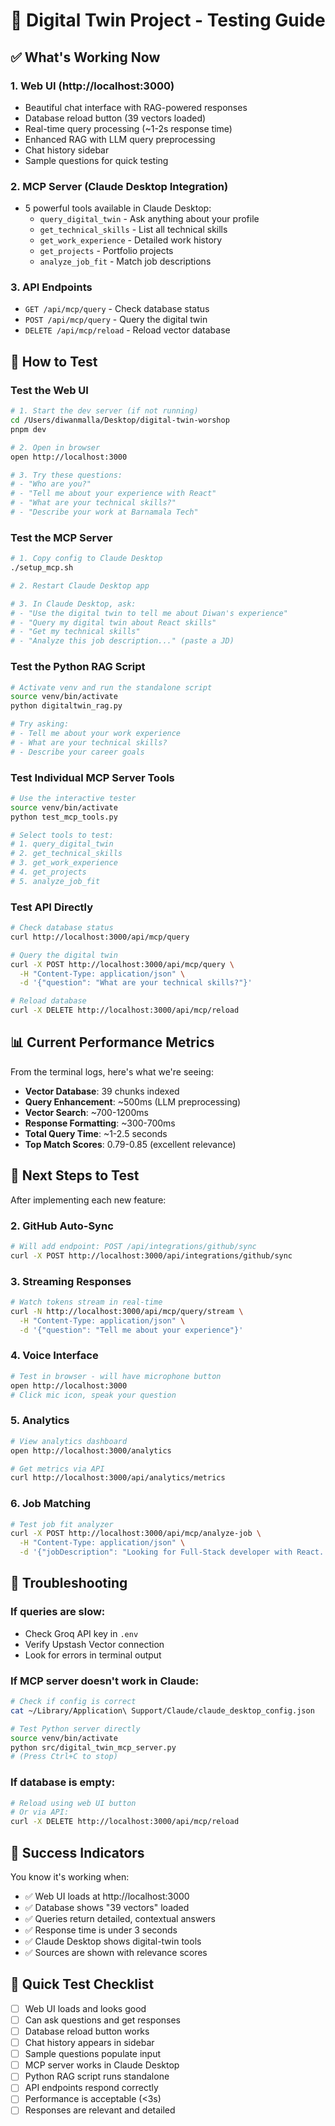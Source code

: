# 🚀 Digital Twin Project - Testing Guide

## ✅ What's Working Now

### 1. Web UI (http://localhost:3000)

- Beautiful chat interface with RAG-powered responses
- Database reload button (39 vectors loaded)
- Real-time query processing (~1-2s response time)
- Enhanced RAG with LLM query preprocessing
- Chat history sidebar
- Sample questions for quick testing

### 2. MCP Server (Claude Desktop Integration)

- 5 powerful tools available in Claude Desktop:
  - `query_digital_twin` - Ask anything about your profile
  - `get_technical_skills` - List all technical skills
  - `get_work_experience` - Detailed work history
  - `get_projects` - Portfolio projects
  - `analyze_job_fit` - Match job descriptions

### 3. API Endpoints

- `GET /api/mcp/query` - Check database status
- `POST /api/mcp/query` - Query the digital twin
- `DELETE /api/mcp/reload` - Reload vector database

## 🧪 How to Test

### Test the Web UI

```bash
# 1. Start the dev server (if not running)
cd /Users/diwanmalla/Desktop/digital-twin-worshop
pnpm dev

# 2. Open in browser
open http://localhost:3000

# 3. Try these questions:
# - "Who are you?"
# - "Tell me about your experience with React"
# - "What are your technical skills?"
# - "Describe your work at Barnamala Tech"
```

### Test the MCP Server

```bash
# 1. Copy config to Claude Desktop
./setup_mcp.sh

# 2. Restart Claude Desktop app

# 3. In Claude Desktop, ask:
# - "Use the digital twin to tell me about Diwan's experience"
# - "Query my digital twin about React skills"
# - "Get my technical skills"
# - "Analyze this job description..." (paste a JD)
```

### Test the Python RAG Script

```bash
# Activate venv and run the standalone script
source venv/bin/activate
python digitaltwin_rag.py

# Try asking:
# - Tell me about your work experience
# - What are your technical skills?
# - Describe your career goals
```

### Test Individual MCP Server Tools

```bash
# Use the interactive tester
source venv/bin/activate
python test_mcp_tools.py

# Select tools to test:
# 1. query_digital_twin
# 2. get_technical_skills
# 3. get_work_experience
# 4. get_projects
# 5. analyze_job_fit
```

### Test API Directly

```bash
# Check database status
curl http://localhost:3000/api/mcp/query

# Query the digital twin
curl -X POST http://localhost:3000/api/mcp/query \
  -H "Content-Type: application/json" \
  -d '{"question": "What are your technical skills?"}'

# Reload database
curl -X DELETE http://localhost:3000/api/mcp/reload
```

## 📊 Current Performance Metrics

From the terminal logs, here's what we're seeing:

- **Vector Database**: 39 chunks indexed
- **Query Enhancement**: ~500ms (LLM preprocessing)
- **Vector Search**: ~700-1200ms
- **Response Formatting**: ~300-700ms
- **Total Query Time**: ~1-2.5 seconds
- **Top Match Scores**: 0.79-0.85 (excellent relevance)

## 🎯 Next Steps to Test

After implementing each new feature:

### 2. GitHub Auto-Sync

```bash
# Will add endpoint: POST /api/integrations/github/sync
curl -X POST http://localhost:3000/api/integrations/github/sync
```

### 3. Streaming Responses

```bash
# Watch tokens stream in real-time
curl -N http://localhost:3000/api/mcp/query/stream \
  -H "Content-Type: application/json" \
  -d '{"question": "Tell me about your experience"}'
```

### 4. Voice Interface

```bash
# Test in browser - will have microphone button
open http://localhost:3000
# Click mic icon, speak your question
```

### 5. Analytics

```bash
# View analytics dashboard
open http://localhost:3000/analytics

# Get metrics via API
curl http://localhost:3000/api/analytics/metrics
```

### 6. Job Matching

```bash
# Test job fit analyzer
curl -X POST http://localhost:3000/api/mcp/analyze-job \
  -H "Content-Type: application/json" \
  -d '{"jobDescription": "Looking for Full-Stack developer with React..."}'
```

## 🐛 Troubleshooting

### If queries are slow:

- Check Groq API key in `.env`
- Verify Upstash Vector connection
- Look for errors in terminal output

### If MCP server doesn't work in Claude:

```bash
# Check if config is correct
cat ~/Library/Application\ Support/Claude/claude_desktop_config.json

# Test Python server directly
source venv/bin/activate
python src/digital_twin_mcp_server.py
# (Press Ctrl+C to stop)
```

### If database is empty:

```bash
# Reload using web UI button
# Or via API:
curl -X DELETE http://localhost:3000/api/mcp/reload
```

## 🎉 Success Indicators

You know it's working when:

- ✅ Web UI loads at http://localhost:3000
- ✅ Database shows "39 vectors" loaded
- ✅ Queries return detailed, contextual answers
- ✅ Response time is under 3 seconds
- ✅ Claude Desktop shows digital-twin tools
- ✅ Sources are shown with relevance scores

## 📝 Quick Test Checklist

- [ ] Web UI loads and looks good
- [ ] Can ask questions and get responses
- [ ] Database reload button works
- [ ] Chat history appears in sidebar
- [ ] Sample questions populate input
- [ ] MCP server works in Claude Desktop
- [ ] Python RAG script runs standalone
- [ ] API endpoints respond correctly
- [ ] Performance is acceptable (<3s)
- [ ] Responses are relevant and detailed
